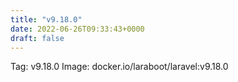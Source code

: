 ```yaml
---
title: "v9.18.0"
date: 2022-06-26T09:33:43+0000
draft: false
---
```


Tag: v9.18.0
Image: docker.io/laraboot/laravel:v9.18.0
